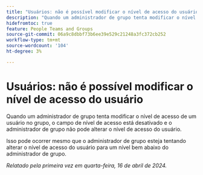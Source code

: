 ```yaml
---
title: "Usuários: não é possível modificar o nível de acesso do usuário"
description: "Quando um administrador de grupo tenta modificar o nível de acesso de um usuário no grupo, o campo de nível de acesso está desativado e o administrador de grupo não pode alterar o nível de acesso do usuário."
hidefromtoc: true
feature: People Teams and Groups
source-git-commit: 06a9c8dbbf73b6ee39e529c21248a3fc372cb252
workflow-type: tm+mt
source-wordcount: '104'
ht-degree: 3%

---
```



# Usuários: não é possível modificar o nível de acesso do usuário

Quando um administrador de grupo tenta modificar o nível de acesso de um usuário no grupo, o campo de nível de acesso está desativado e o administrador de grupo não pode alterar o nível de acesso do usuário.

Isso pode ocorrer mesmo que o administrador de grupo esteja tentando alterar o nível de acesso do usuário para um nível bem abaixo do administrador de grupo.

_Relatado pela primeira vez em quarta-feira, 16 de abril de 2024._

